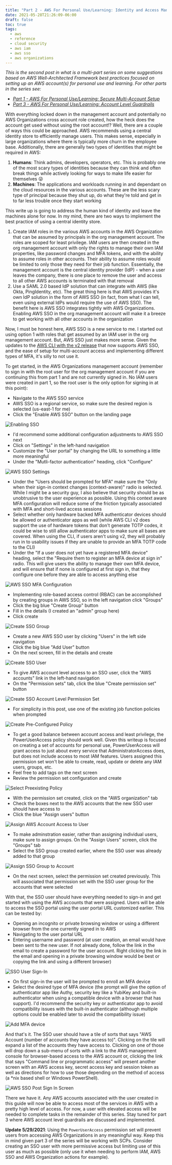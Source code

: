```yaml
---
title: "Part 2 - AWS For Personal Use/Learning: Identity and Access Management"
date: 2021-05-28T21:26:09-06:00
draft: false
toc: true
tags:
  - aws
  - reference
  - cloud security
  - aws iam
  - aws sso
  - aws organizations
---
```

_This is the second post in what is a multi-part series on some suggestions based on AWS Well-Architected Framework best practices focused on setting up an AWS account(s) for personal use and learning. For other parts in the series see:_
  - _[Part 1 - AWS For Personal Use/Learning: Secure Multi-Account Setup][part-1]_
  - _[Part 3 - AWS For Personal Use/Learning: Account Level Guardrails][part-3]_

With everything locked down in the management account and potentially no AWS Organizations cross account role created, how the heck does the account get used without using the root account!? Well, there are a couple of ways this could be approached. AWS recommends using a central identity store to efficiently manage users. This makes sense, especially in large organizations where there is typically more churn in the employee base. Additionally, there are generally two types of identities that might be required in AWS:

  1. **Humans**: Think admins, developers, operators, etc. This is probably one of the most scary types of identities because they can think and often break things while actively looking for ways to make life easier for themselves &#128540;
  2. **Machines**: The applications and workloads running in and dependant on the cloud resources in the various accounts. These are the less scary type of principal because they shut up, do what they're told and get in to far less trouble once they start working

This write up is going to address the human kind of identity and leave the machines alone for now. In my mind, there are two ways to implement the best practice of using a central identity store.

  1. Create IAM roles in the various AWS accounts in the AWS Organization that can be assumed by principals in the org management account. The roles are scoped for least privilege. IAM users are then created in the org management account with only the rights to manage their own IAM properties, like password changes and MFA tokens, and with the ability to assume roles in other accounts. Their ability to assume roles would be limited to only those they need for their job function. Essentially, the management account is the central identity provider (IdP) - when a user leaves the company, there is one place to remove the user and access to all other AWS accounts is terminated with that removal
  2. Use a SAML 2.0 based IdP solution that can integrate with AWS (like Okta, PingIdentity, etc). The great thing here is that AWS provides it's own IdP solution in the form of AWS SSO (in fact, from what I can tell, even using external IdPs would require the use of AWS SSO). The benefit here is AWS SSO integrates tightly with AWS Organizations. Enabling AWS SSO in the org management account will make it a breeze to get working with all other accounts in the organization

Now, I must be honest here, AWS SSO is a new service to me. I started out using option 1 with roles that get assumed by an IAM user in the org management account. But, AWS SSO just makes more sense. Given the updates to the [AWS CLI with the v2 release][aws-cli2] that now supports AWS SSO, and the ease of setup for multi-account access and implementing different types of MFA, it's silly to not use it.

To get started, in the AWS Organizations management account (remember to sign in with the root user for the org management account if you are continuing this from part 1 and are not currently signed in. No IAM users were created in part 1, so the root user is the only option for signing in at this point):

  - Navigate to the AWS SSO service
  - AWS SSO is a regional service, so make sure the desired region is selected (us-east-1 for me)
  - Click the "Enable AWS SSO" button on the landing page

![Enabling SSO](/post/aws/securing-a-personal-aws-account/images/enable_sso.png)

  - I'd recommend some additional configuration adjustments to AWS SSO next
  - Click on "Settings" in the left-hand navigation
  - Customize the "User portal" by changing the URL to something a little more meaningful
  - Under the "Mutli-factor authentication" heading, click "Configure"

![AWS SSO Settings](/post/aws/securing-a-personal-aws-account/images/aws_sso_mfa_pre_config.png)

  - Under the "Users should be prompted for MFA" make sure the "Only when their sign-in context changes (context-aware)" radio is selected. While I might be a security guy, I also believe that security should be as unobtrusive to the user experience as possible. Using this context aware MFA configuration will reduce some of the friction typically associated with MFA and short-lived access sessions
  - Select whether only hardware backed MFA authenticator devices should be allowed or authenticator apps as well (while AWS CLI v2 does support the use of hardware tokens that don't generate TOTP codes, it could be wise to still allow authenticator apps to make sure all bases are covered. When using the CLI, if users aren't using v2, they will probably run in to usability issues if they are unable to provide an MFA TOTP code to the CLI)
  - Under the "If a user does not yet have a registered MFA device" heading, select the "Require them to register an MFA device at sign in" radio. This will give users the ability to manage their own MFA device, and will ensure that if none is configured at first sign in, that they configure one before they are able to access anything else

![AWS SSO MFA Configuration](/post/aws/securing-a-personal-aws-account/images/aws_sso_mfa_settings.png)

  - Implementing role-based access control (RBAC) can be accomplished by creating groups in AWS SSO, so in the left navigation click "Groups"
  - Click the big blue "Create Group" button
  - Fill in the details (I created an "admin" group here)
  - Click create

![Create SSO Group](/post/aws/securing-a-personal-aws-account/images/aws_sso_groups.png)

  - Create a new AWS SSO user by clicking "Users" in the left side navigation
  - Click the big blue "Add User" button
  - On the next screen, fill in the details and create

![Create SSO User](/post/aws/securing-a-personal-aws-account/images/aws_sso_users.png)

  - To give AWS account level access to an SSO user, click the "AWS accounts" link in the left-hand navigation
  - On the "Permission sets" tab, click the blue "Create permission set" button

![Create SSO Account Level Permission Set](/post/aws/securing-a-personal-aws-account/images/aws_accounts_permission_sets.png)

  - For simplicity in this post, use one of the existing job function policies when prompted

![Create Pre-Configured Policy](/post/aws/securing-a-personal-aws-account/images/aws_sso_permission_set_precanned.png)

  - To get a good balance between account access and least privilege, the PowerUserAccess policy should work well. Given this writeup is focused on creating a set of accounts for personal use, PowerUserAccess will grant access to just about every service that AdministratorAccess does, but does not include access to most IAM features. Users assigned this permission set won't be able to create, read, update or delete any IAM users, groups, etc.
  - Feel free to add tags on the next screen
  - Review the permission set configuration and create

![Select Preexisting Policy](/post/aws/securing-a-personal-aws-account/images/aws_sso_permission_set_policy.png)

  - With the permission set created, click on the "AWS organization" tab
  - Check the boxes next to the AWS accounts that the new SSO user should have access to
  - Click the blue "Assign users" button

![Assign AWS Account Access to User](/post/aws/securing-a-personal-aws-account/images/aws_sso_account_user_assignment.png)

  - To make adminstration easier, rather than assigning individual users, make sure to assign groups. On the "Assign Users" screen, click the "Groups" tab
  - Select the SSO group created earlier, where the SSO user was already added to that group

![Assign SSO Group to Account](/post/aws/securing-a-personal-aws-account/images/aws_sso_assign_group.png)

  - On the next screen, select the permission set created previously. This will associated that permission set with the SSO user group for the accounts that were selected

With that, the SSO user should have everything needed to sign-in and get started with using the AWS accounts that were assigned. Users will be able to access the SSO portal using the user portal URL customized earlier. This can be tested by:

  - Opening an incognito or private browsing window or using a different browser from the one currently signed in to AWS
  - Navigating to the user portal URL
  - Entering username and password (at user creation, an email would have been sent to the new user. If not already done, follow the link in the email to create a password for the user account. Right clicking the link in the email and opening in a private browsing window would be best or copying the link and using a different browser)

![SSO User Sign-In](/post/aws/securing-a-personal-aws-account/images/aws_sso_signin_page.png)
  
  - On first sign-in the user will be prompted to enroll an MFA device
  - Select the desired type of MFA device (the prompt will give the option of authenticator app like Authy, security key like a YubiKey and built-in authenticator when using a compatible device with a browser that has support). I'd recommend the security key or authenticator app to avoid compatibility issues with the built-in authenticator (although multiple options could be enabled later to avoid the compatibility issue)

![Add MFA device](/post/aws/securing-a-personal-aws-account/images/aws_sso_mfa_user_config.png)

And that's it. The SSO user should have a tile of sorts that says "AWS Account (number of accounts they have access to)". Clicking on the tile will expand a list of the accounts they have access to. Clicking on one of those will drop down a sub-menu of sorts with a link to the AWS management console for browser-based access to the AWS account or, clicking the link that says "Command line or programmatic access" will present another screen with an AWS access key, secret access key and session token as well as directions for how to use those depending on the method of access (a *nix based shell or Windows PowerShell).

![AWS SSO Post Sign In Screen](/post/aws/securing-a-personal-aws-account/images/aws_sso_post-sign-in.png)

There we have it. Any AWS accounts associated with the user created in this guide will now be able to access most of the services in AWS with a pretty high level of access. For now, a user with elevated access will be needed to complete tasks in the remainder of this series. Stay tuned for part 3 where AWS account level guardrails are discussed and implemented.

**Update 5/29/2021**: Using the `PowerUserAccess` permission set will prevent users from accessing AWS Organizations in any meaningful way. Keep this in mind given part 3 of the series will be working with SCPs. Consider creating an SSO user with more permissive access but limiting use of this user as much as possible (only use it when needing to perform IAM, AWS SSO and AWS Organization actions for example).

[part-1]: https://dariushall.com/post/aws/securing-a-personal-aws-account/secure-multi-account-setup-part-1/ "Part 1 - AWS For Personal Use/Learning: Secure Multi-Account Setup"
[part-3]: https://dariushall.com/post/aws/securing-a-personal-aws-account/account-level-guardrails-part-3/ "Part 3 - AWS For Personal Use/Learning: Account Level Guardrails"
[aws-cli2]: https://aws.amazon.com/blogs/developer/aws-cli-v2-is-now-generally-available/ "AWS CLI v2 release notes"